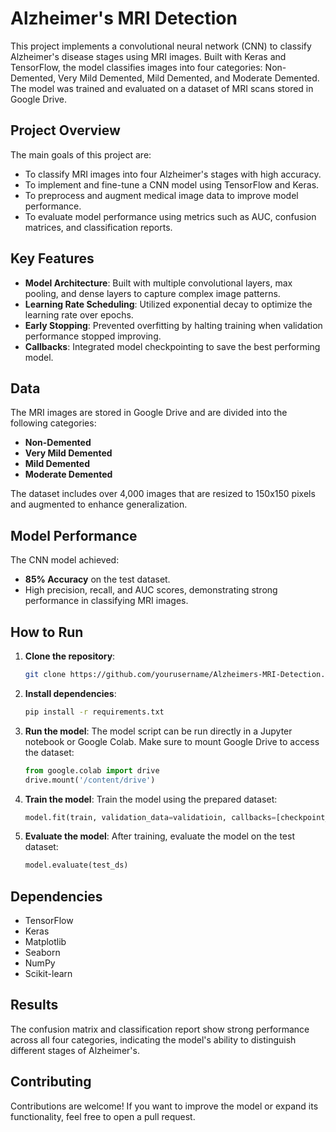 # Alzheimer's MRI Detection

This project implements a convolutional neural network (CNN) to classify Alzheimer's disease stages using MRI images. Built with Keras and TensorFlow, the model classifies images into four categories: Non-Demented, Very Mild Demented, Mild Demented, and Moderate Demented. The model was trained and evaluated on a dataset of MRI scans stored in Google Drive.

## Project Overview

The main goals of this project are:
- To classify MRI images into four Alzheimer's stages with high accuracy.
- To implement and fine-tune a CNN model using TensorFlow and Keras.
- To preprocess and augment medical image data to improve model performance.
- To evaluate model performance using metrics such as AUC, confusion matrices, and classification reports.

## Key Features

- **Model Architecture**: Built with multiple convolutional layers, max pooling, and dense layers to capture complex image patterns.
- **Learning Rate Scheduling**: Utilized exponential decay to optimize the learning rate over epochs.
- **Early Stopping**: Prevented overfitting by halting training when validation performance stopped improving.
- **Callbacks**: Integrated model checkpointing to save the best performing model.

## Data

The MRI images are stored in Google Drive and are divided into the following categories:
- **Non-Demented**
- **Very Mild Demented**
- **Mild Demented**
- **Moderate Demented**

The dataset includes over 4,000 images that are resized to 150x150 pixels and augmented to enhance generalization.

## Model Performance

The CNN model achieved:
- **85% Accuracy** on the test dataset.
- High precision, recall, and AUC scores, demonstrating strong performance in classifying MRI images.

## How to Run

1. **Clone the repository**:

    ```bash
    git clone https://github.com/yourusername/Alzheimers-MRI-Detection.git
    ```

2. **Install dependencies**:

    ```bash
    pip install -r requirements.txt
    ```

3. **Run the model**: The model script can be run directly in a Jupyter notebook or Google Colab. Make sure to mount Google Drive to access the dataset:

    ```python
    from google.colab import drive
    drive.mount('/content/drive')
    ```

4. **Train the model**: Train the model using the prepared dataset:

    ```python
    model.fit(train, validation_data=validatioin, callbacks=[checkpoint_cb, early_stopping_cb, lr_scheduler], epochs=10)
    ```

5. **Evaluate the model**: After training, evaluate the model on the test dataset:

    ```python
    model.evaluate(test_ds)
    ```

## Dependencies

- TensorFlow
- Keras
- Matplotlib
- Seaborn
- NumPy
- Scikit-learn

## Results

The confusion matrix and classification report show strong performance across all four categories, indicating the model's ability to distinguish different stages of Alzheimer's.

## Contributing

Contributions are welcome! If you want to improve the model or expand its functionality, feel free to open a pull request.
